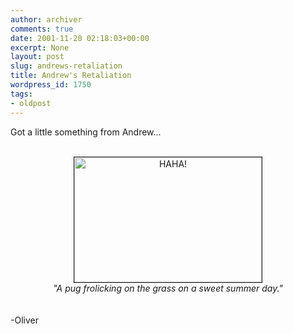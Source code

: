 ```yaml
---
author: archiver
comments: true
date: 2001-11-20 02:18:03+00:00
excerpt: None
layout: post
slug: andrews-retaliation
title: Andrew's Retaliation
wordpress_id: 1750
tags:
- oldpost
---
```


Got a little something from Andrew...<br /><br /><center><img src="http://www.oliverweb.com/newsimages/byebyepug.jpg" width="300" height="200" border="1" alt="HAHA!"><br /><i>"A pug frolicking on the grass on a sweet summer day."</i></center><br /><br />-Oliver